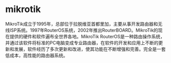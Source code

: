 # mikrotik
MikroTik成立于1995年，总部位于拉脱维亚首都里加，主要从事开发路由器和无线ISP系统。1997年RouterOS系统，2002年推出RouterBOARD。MikroTik的现在提供的硬件和软件遍布全世界各地。MikroTik RouterOS是一种路由操作系统，并通过该软件将标准的PC电脑变成专业路由器，在软件的开发和应用上不断的更新和发展，软件经历了多次更新和改进，使其功能在不断增强和完善。完全是一套低成本，高性能的路由器系统。

